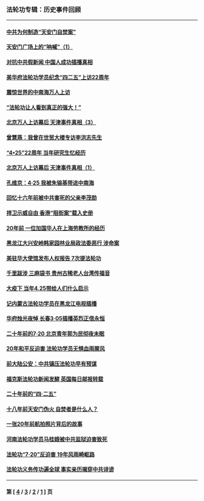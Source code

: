 ### 法轮功专辑：历史事件回顾
---
#### [中共为何制造“天安门自焚案”](../../pages/nf5793/n13183270.md?11020430) 
#### [天安门广场上的“呐喊”（1）](../../pages/nf5793/n13105277.md?11020430) 
#### [对抗中共假新闻 中国人成功插播真相](../../pages/nf5793/n12910618.md?11020430) 
#### [美华府法轮功学员纪念“四二五”上访22周年](../../pages/nf5793/n12904445.md?11020430) 
#### [震惊世界的中南海万人上访](../../pages/nf5793/n12903976.md?11020430) 
#### [“法轮功让人看到真正的强大！”](../../pages/nf5793/n12903195.md?11020430) 
#### [北京万人上访幕后 天津事件真相（3）](../../pages/nf5793/n12902807.md?11020430) 
#### [曾慧燕：我曾在世贸大楼专访李洪志先生](../../pages/nf5793/n12898729.md?11020430) 
#### [“4•25”22周年 当年研究生忆经历](../../pages/nf5793/n12894152.md?11020430) 
#### [北京万人上访幕后 天津事件真相（1）](../../pages/nf5793/n12885174.md?11020430) 
#### [孔维京：4·25 我被朱镕基带进中南海](../../pages/nf5793/n12864987.md?11020430) 
#### [回忆十六年前被中共害死的父亲李茂勋](../../pages/nf5793/n12880270.md?11020430) 
#### [捍卫示威自由 香港“阻街案”载入史册](../../pages/nf5793/n12811245.md?11020430) 
#### [20年前 一位加国华人在上海劳教所的经历](../../pages/nf5793/n12707932.md?11020430) 
#### [黑龙江大兴安岭韩家园林业局政法委恶行 涉命案](../../pages/nf5793/n12622815.md?11020430) 
#### [美驻华大使馆发布人权报告 7次提法轮功](../../pages/nf5793/n12520541.md?11020430) 
#### [千里跋涉 三麻袋书 贵州古稀老人台湾传福音](../../pages/nf5793/n12198750.md?11020430) 
#### [大疫下 当年4.25带给人们什么启示](../../pages/nf5793/n12058565.md?11020430) 
#### [记内蒙古法轮功学员在黑龙江电视插播](../../pages/nf5793/n11699194.md?11020430) 
#### [华府烛光夜悼 长春3·05插播英烈正信永恒](../../pages/nf5793/n11397432.md?11020430) 
#### [二十年前的7·20 北京青年郭为民彻夜未眠](../../pages/nf5793/n11354195.md?11020430) 
#### [20年和平反迫害 法轮功学员无惧血雨腥风](../../pages/nf5793/n11348279.md?11020430) 
#### [前大陆公安：中共镇压法轮功早有预谋](../../pages/nf5793/n11352168.md?11020430) 
#### [福克斯法轮功新闻发酵  英国每日邮报转载](../../pages/nf5793/n11285952.md?11020430) 
#### [二十年前的“四·二五”](../../pages/nf5793/n11207639.md?11020430) 
#### [十八年前天安门伪火 自焚者是什么人？](../../pages/nf5793/n10996556.md?11020430) 
#### [一张20年前航拍照片背后的故事](../../pages/nf5793/n10693797.md?11020430) 
#### [河南法轮功学员马桂娥被中共监狱迫害致死](../../pages/nf5793/n10684974.md?11020430) 
#### [法轮功“7‧20”反迫害 19年风雨崎岖路](../../pages/nf5793/n10570834.md?11020430) 
#### [法轮功义务传功遍全球 事实亲历揭穿中共诽谤](../../pages/nf5793/n10581061.md?11020430) 

---
#### 第 [ [4](./4.md?11020430) / [3](./3.md?11020430) / [2](./2.md?11020430) / [1](./1.md?11020430) ] 页
